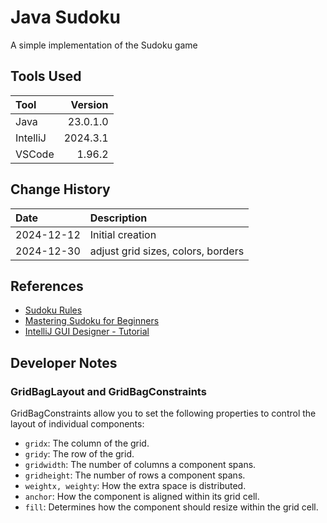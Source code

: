 # Java Sudoku
A simple implementation of the Sudoku game
## Tools Used

| Tool     |  Version |
|:---------|---------:|
| Java     | 23.0.1.0 |
| IntelliJ | 2024.3.1 |
| VSCode   |   1.96.2 |

## Change History

| Date       | Description                        |
|:-----------|:-----------------------------------|
| 2024-12-12 | Initial creation                   |
 | 2024-12-30 | adjust grid sizes, colors, borders |

## References
* [Sudoku Rules](https://sudoku.com/sudoku-rules/)
* [Mastering Sudoku for Beginners](https://masteringsudoku.com/sudoku-rules-beginners/)
* [IntelliJ GUI Designer - Tutorial](https://www.jetbrains.com/help/idea/design-gui-using-swing.html)

## Developer Notes
### GridBagLayout and GridBagConstraints

GridBagConstraints allow you to set the following properties to control the layout of individual components:
* `gridx`: The column of the grid.
* `gridy`: The row of the grid.
* `gridwidth`: The number of columns a component spans.
* `gridheight`: The number of rows a component spans.
* `weightx, weighty`: How the extra space is distributed.
* `anchor`: How the component is aligned within its grid cell.
* `fill`: Determines how the component should resize within the grid cell.
